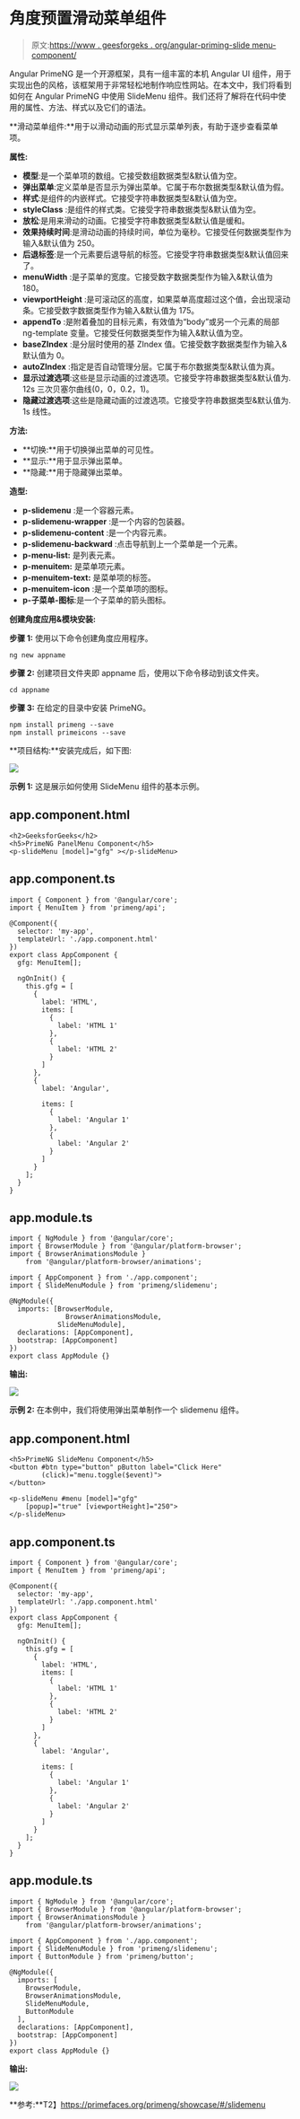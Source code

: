 # 角度预置滑动菜单组件

> 原文:[https://www . geesforgeks . org/angular-priming-slide menu-component/](https://www.geeksforgeeks.org/angular-primeng-slidemenu-component/)

Angular PrimeNG 是一个开源框架，具有一组丰富的本机 Angular UI 组件，用于实现出色的风格，该框架用于非常轻松地制作响应性网站。在本文中，我们将看到如何在 Angular PrimeNG 中使用 SlideMenu 组件。我们还将了解将在代码中使用的属性、方法、样式以及它们的语法。

**滑动菜单组件:**用于以滑动动画的形式显示菜单列表，有助于逐步查看菜单项。

**属性:**

*   **模型**:是一个菜单项的数组。它接受数组数据类型&默认值为空。
*   **弹出菜单**:定义菜单是否显示为弹出菜单。它属于布尔数据类型&默认值为假。
*   **样式**:是组件的内嵌样式。它接受字符串数据类型&默认值为空。
*   **styleClass** :是组件的样式类。它接受字符串数据类型&默认值为空。
*   **放松**:是用来滑动的动画。它接受字符串数据类型&默认值是缓和。
*   **效果持续时间**:是滑动动画的持续时间，单位为毫秒。它接受任何数据类型作为输入&默认值为 250。
*   **后退标签**:是一个元素要后退导航的标签。它接受字符串数据类型&默认值回来了。
*   **menuWidth** :是子菜单的宽度。它接受数字数据类型作为输入&默认值为 180。
*   **viewportHeight** :是可滚动区的高度，如果菜单高度超过这个值，会出现滚动条。它接受数字数据类型作为输入&默认值为 175。
*   **appendTo** :是附着叠加的目标元素，有效值为“body”或另一个元素的局部 ng-template 变量。它接受任何数据类型作为输入&默认值为空。
*   **baseZIndex** :是分层时使用的基 ZIndex 值。它接受数字数据类型作为输入&默认值为 0。
*   **autoZIndex** :指定是否自动管理分层。它属于布尔数据类型&默认值为真。
*   **显示过渡选项**:这些是显示动画的过渡选项。它接受字符串数据类型&默认值为. 12s 三次贝塞尔曲线(0，0，0.2，1)。
*   **隐藏过渡选项**:这些是隐藏动画的过渡选项。它接受字符串数据类型&默认值为. 1s 线性。

**方法:**

*   **切换:**用于切换弹出菜单的可见性。
*   **显示:**用于显示弹出菜单。
*   **隐藏:**用于隐藏弹出菜单。

**造型:**

*   **p-slidemenu** :是一个容器元素。
*   **p-slidemenu-wrapper** :是一个内容的包装器。
*   **p-slidemenu-content** :是一个内容元素。
*   **p-slidemenu-backward** :点击导航到上一个菜单是一个元素。
*   **p-menu-list:** 是列表元素。
*   **p-menuitem:** 是菜单项元素。
*   **p-menuitem-text:** 是菜单项的标签。
*   **p-menuitem-icon** :是一个菜单项的图标。
*   **p-子菜单-图标**:是一个子菜单的箭头图标。

**创建角度应用&模块安装:**

**步骤 1:** 使用以下命令创建角度应用程序。

```
ng new appname
```

**步骤 2:** 创建项目文件夹即 appname 后，使用以下命令移动到该文件夹。

```
cd appname
```

**步骤 3:** 在给定的目录中安装 PrimeNG。

```
npm install primeng --save
npm install primeicons --save
```

**项目结构:**安装完成后，如下图:

![](img/6e2ac1499ceea2e58d3439c1f9f0d39a.png)

**示例 1:** 这是展示如何使用 SlideMenu 组件的基本示例。

## app.component.html

```
<h2>GeeksforGeeks</h2>
<h5>PrimeNG PanelMenu Component</h5>
<p-slideMenu [model]="gfg" ></p-slideMenu>
```

## app.component.ts

```
import { Component } from '@angular/core';
import { MenuItem } from 'primeng/api';

@Component({
  selector: 'my-app',
  templateUrl: './app.component.html'
})
export class AppComponent {
  gfg: MenuItem[];

  ngOnInit() {
    this.gfg = [
      {
        label: 'HTML',
        items: [
          {
            label: 'HTML 1'
          },
          {
            label: 'HTML 2'
          }
        ]
      },
      {
        label: 'Angular',

        items: [
          {
            label: 'Angular 1'
          },
          {
            label: 'Angular 2'
          }
        ]
      }
    ];
  }
}
```

## app.module.ts

```
import { NgModule } from '@angular/core';
import { BrowserModule } from '@angular/platform-browser';
import { BrowserAnimationsModule } 
    from '@angular/platform-browser/animations';

import { AppComponent } from './app.component';
import { SlideMenuModule } from 'primeng/slidemenu';

@NgModule({
  imports: [BrowserModule, 
              BrowserAnimationsModule, 
            SlideMenuModule],
  declarations: [AppComponent],
  bootstrap: [AppComponent]
})
export class AppModule {}
```

**输出:**

![](img/7b02e689be4ff134000fc61c03911ab4.png)

**示例 2:** 在本例中，我们将使用弹出菜单制作一个 slidemenu 组件。

## app.component.html

```
<h5>PrimeNG SlideMenu Component</h5>
<button #btn type="button" pButton label="Click Here"
        (click)="menu.toggle($event)">
</button>

<p-slideMenu #menu [model]="gfg" 
    [popup]="true" [viewportHeight]="250">
</p-slideMenu>
```

## app.component.ts

```
import { Component } from '@angular/core';
import { MenuItem } from 'primeng/api';

@Component({
  selector: 'my-app',
  templateUrl: './app.component.html'
})
export class AppComponent {
  gfg: MenuItem[];

  ngOnInit() {
    this.gfg = [
      {
        label: 'HTML',
        items: [
          {
            label: 'HTML 1'
          },
          {
            label: 'HTML 2'
          }
        ]
      },
      {
        label: 'Angular',

        items: [
          {
            label: 'Angular 1'
          },
          {
            label: 'Angular 2'
          }
        ]
      }
    ];
  }
}
```

## app.module.ts

```
import { NgModule } from '@angular/core';
import { BrowserModule } from '@angular/platform-browser';
import { BrowserAnimationsModule } 
    from '@angular/platform-browser/animations';

import { AppComponent } from './app.component';
import { SlideMenuModule } from 'primeng/slidemenu';
import { ButtonModule } from 'primeng/button';

@NgModule({
  imports: [
    BrowserModule,
    BrowserAnimationsModule,
    SlideMenuModule,
    ButtonModule
  ],
  declarations: [AppComponent],
  bootstrap: [AppComponent]
})
export class AppModule {}
```

**输出:**

![](img/5e86ecd2bbf4ddc6555b0d46f8e57f63.png)

**参考:**T2】https://primefaces.org/primeng/showcase/#/slidemenu